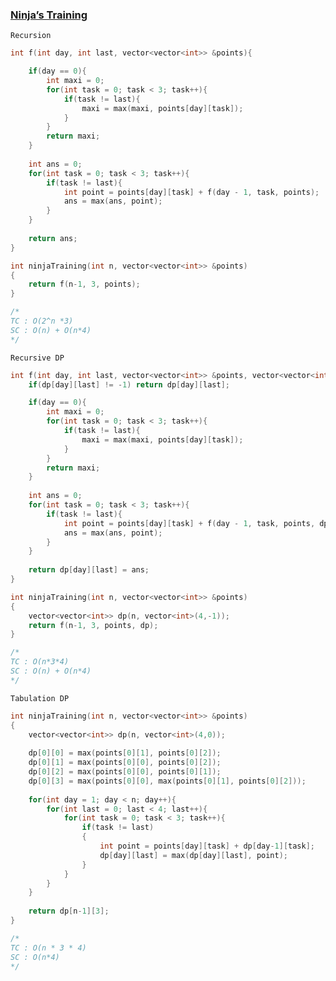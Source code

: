 ### [Ninja’s Training](https://www.codingninjas.com/codestudio/problems/ninja-s-training_3621003?leftPanelTab=0)

```Recursion```

```cpp
int f(int day, int last, vector<vector<int>> &points){

    if(day == 0){
        int maxi = 0;
        for(int task = 0; task < 3; task++){
            if(task != last){
                maxi = max(maxi, points[day][task]);
            }
        }
        return maxi;
    }
        
    int ans = 0;
    for(int task = 0; task < 3; task++){
        if(task != last){
            int point = points[day][task] + f(day - 1, task, points);
            ans = max(ans, point);
        }
    }
    
    return ans;
}

int ninjaTraining(int n, vector<vector<int>> &points)
{
    return f(n-1, 3, points);
}

/*
TC : O(2^n *3)
SC : O(n) + O(n*4)
*/
```

```Recursive DP```

```cpp
int f(int day, int last, vector<vector<int>> &points, vector<vector<int>> &dp){
    if(dp[day][last] != -1) return dp[day][last];

    if(day == 0){
        int maxi = 0;
        for(int task = 0; task < 3; task++){
            if(task != last){
                maxi = max(maxi, points[day][task]);
            }
        }
        return maxi;
    }
        
    int ans = 0;
    for(int task = 0; task < 3; task++){
        if(task != last){
            int point = points[day][task] + f(day - 1, task, points, dp);
            ans = max(ans, point);
        }
    }
    
    return dp[day][last] = ans;
}

int ninjaTraining(int n, vector<vector<int>> &points)
{
    vector<vector<int>> dp(n, vector<int>(4,-1));
    return f(n-1, 3, points, dp);
}

/*
TC : O(n*3*4)
SC : O(n) + O(n*4)
*/
```

```Tabulation DP```

```cpp
int ninjaTraining(int n, vector<vector<int>> &points)
{
    vector<vector<int>> dp(n, vector<int>(4,0));
    
    dp[0][0] = max(points[0][1], points[0][2]);
    dp[0][1] = max(points[0][0], points[0][2]);
    dp[0][2] = max(points[0][0], points[0][1]);
    dp[0][3] = max(points[0][0], max(points[0][1], points[0][2]));
    
    for(int day = 1; day < n; day++){
        for(int last = 0; last < 4; last++){
            for(int task = 0; task < 3; task++){
                if(task != last)
                {
                    int point = points[day][task] + dp[day-1][task];
                    dp[day][last] = max(dp[day][last], point);
                }
            }
        }
    }
    
    return dp[n-1][3];
}

/*
TC : O(n * 3 * 4)
SC : O(n*4)
*/
```